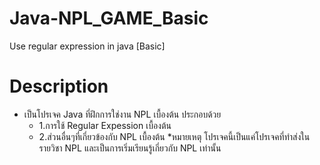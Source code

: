 # Java-NPL_GAME_Basic
Use regular expression in java [Basic]

# Description
 - เป็นโปรเจค Java ที่ฝึกการใช่งาน NPL เบื้องต้น ประกอบด้วย
   - 1.การใช้ Regular Expession เบื้องต้น
   - 2.ส่วนอื่นๆที่เกี่ยวข้องกับ NPL เบื้องต้น
    *หมายเหตุ โปรเจคนี้เป็นแค่โปรเจคที่ทำส่งในรายวิชา NPL และเป็นการเริ่มเรียนรู้เกี่ยวกับ NPL เท่านั้น
